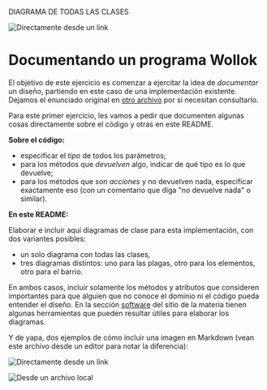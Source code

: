 DIAGRAMA DE TODAS LAS CLASES 

![Directamente desde un link](http://www.plantuml.com/plantuml/png/lPFBpjem48NtUGelwO8NG5rm0RML6eJKli1W3uahsvFwqat2kpSnmOIV87uXnCvYBkURSyZSUR0-Q9Ln1Swn9LWhYTKPOmmLQZIU79kndx9jx7wiDVgIn951OR40k-cR9kVkBpDMKbjeD3XE7feoeFqmwu0_EPcObW4DkKaximrwZtQyAmTrlycjg091NNb9f10CPSVUX-yTI7J1o7-eyb1O76xXP0va_VZY27UzTrW_15nuu9rqfQ20jey73XPu2OqczpT8JqqLL06kQJ4iLE319RRyPC-5xXUe81BA2wGUdfDiYWcnYCAX0Yu5Y9qb4JYNPDvi3-t_8FVin_Rt8X9L2IINHcf8ECTirsrcNvlfbCNdwgnmKybxnPl2BX9aW_UW-Et2rLjr6ZznqLv1XyL63V8MZDFIuyOSq6eK8EwQ1PrJzj4dbFAwklLCWuxQo5eTIQCyyJ-snZKO6LDxFt8AeNurs4KbfVWfZJHt7NRztALpD29ezHy0)

# Documentando un programa Wollok

El objetivo de este ejercicio es comenzar a ejercitar la idea de _documentar_ un diseño, partiendo en este caso de una implementación existente. Dejamos el enunciado original en [otro archivo](./dominio.md) por si necesitan consultarlo.

Para este primer ejercicio, les vamos a pedir que documenten algunas cosas directamente sobre el código y otras en este README.

**Sobre el código:**

* especificar el _tipo_ de todos los parámetros;
* para los métodos que _devuelven_ algo, indicar de qué tipo es lo que devuelve;
* para los métodos que son _acciones_ y no devuelven nada, especificar exactamente eso (con un comentario que diga "no devuelve nada" o similar).

**En este README:**

Elaborar e incluir aquí diagramas de clase para esta implementación, con dos variantes posibles:
* un solo diagrama con todas las clases,
* tres diagramas distintos: uno para las plagas, otro para los elementos, otro para el barrio.

En ambos casos, incluir solamente los métodos y atributos que consideren importantes para que alguien que no conoce el dominio ni el código pueda entender el diseño. En la sección [software](https://obj2-unahur.github.io/software) del sitio de la materia tienen algunas herramientas que pueden resultar útiles para elaborar los diagramas.

Y de yapa, dos ejemplos de cómo incluir una imagen en Markdown (vean este archivo desde un editor para notar la diferencia):

![Directamente desde un link](http://www.plantuml.com/plantuml/png/JSqn2W9138NXFgT8gLUmMb5hlS9Z9gu3cGmaMH74kxl25lR_zzuK2S-bAnL51DyKC_XDpEcmw2tbOdVnBXLrjp_mKUT17zhoqrBWA0y4ool5wl-2jQVe6TR63rxJnuQdDLmllm00)

![Desde un archivo local](./images/ejemplo-uml.png)
